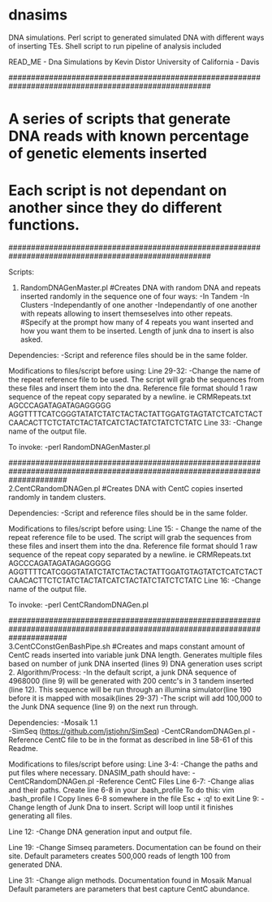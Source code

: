 dnasims
=======

DNA simulations. Perl script to generated simulated DNA with different ways of inserting TEs. Shell script to run pipeline of analysis included

READ_ME - Dna Simulations
by Kevin Distor
University of California - Davis

#####################################################################################################
#	A series of scripts that generate DNA reads with known percentage of genetic elements inserted	#
#	Each script is not dependant on another since they do different functions.					 	#
#####################################################################################################

Scripts: 
1. RandomDNAGenMaster.pl	#Creates DNA with random DNA and repeats inserted randomly 
							in the sequence one of four ways:
								-In Tandem
								-In Clusters
								-Independantly of one another
								-Independantly of one another with repeats allowing to
								insert themseselves into other repeats.
							#Specify at the prompt how many of 4 repeats you want inserted
							and how you want them to be inserted. Length of junk dna to insert
							is also asked.

Dependencies:
	-Script and reference files should be in the same folder.

Modifications to files/script before using:
Line 29-32:
	-Change the name of the repeat reference file to be used. The script will grab the sequences
		from these files and insert them into the dna. Reference file format should 1 raw sequence
		of the repeat copy separated by a newline.
			ie
			CRMRepeats.txt
			AGCCCAGATAGATAGAGGGGG
			AGGTTTTCATCGGGTATATCTATCTACTACTATTGGATGTAGTATCTCATCTACT
			CAACACTTCTCTATCTACTATCATCTACTATCTATCTCTATC
Line 33:
	-Change name of the output file.



To invoke:
	-perl RandomDNAGenMaster.pl
	

										
										
#############################################################################################################################										
2.CentCRandomDNAGen.pl		#Creates DNA with CentC copies inserted randomly in tandem clusters. 				

Dependencies:
	-Script and reference files should be in the same folder.
	
Modifications to files/script before using:
Line 15:
	- Change the name of the repeat reference file to be used. The script will grab the sequences
		from these files and insert them into the dna. Reference file format should 1 raw sequence
		of the repeat copy separated by a newline.
			ie
			CRMRepeats.txt
			AGCCCAGATAGATAGAGGGGG
			AGGTTTTCATCGGGTATATCTATCTACTACTATTGGATGTAGTATCTCATCTACT
			CAACACTTCTCTATCTACTATCATCTACTATCTATCTCTATC
Line 16:
	-Change name of the output file.


To invoke:
	-perl CentCRandomDNAGen.pl <Length of Junk DNA> <Number of CentCs> <Number of Clusters>
	
#############################################################################################################################												
3.CentCConstGenBashPipe.sh		#Creates and maps constant amount of CentC reads inserted into variable 
								junk DNA length.
									Generates multiple files based on number of junk DNA
										inserted (lines 9)
									DNA generation uses script 2.
Algorithm/Process:
		-In the default script, a junk DNA sequence of 4968000 (line 9) will be generated with 200 centc's in 
		3 tandem inserted (line 12). This sequence will be run through an illumina simulator(line 190 before it is mapped
		with mosaik(lines 29-37)
		-The script will add 100,000 to the Junk DNA sequence (line 9) on the next run through.

Dependencies:
	-Mosaik 1.1				
	-SimSeq 				(https://github.com/jstjohn/SimSeq)
	-CentCRandomDNAGen.pl
	-Reference CentC file to be in the format as described in line 58-61 of this Readme.

Modifications to files/script before using:
Line 3-4:
	-Change the paths and put files where necessary.
		DNASIM_path should have:
			-CentCRandomDNAGen.pl
			-Reference CentC Files
Line 6-7:
	-Change alias and their paths. 
		Create line 6-8 in your .bash_profile 
			To do this:
				vim .bash_profile
				I
				Copy lines 6-8 somewhere in the file
				Esc + :q! to exit
Line 9:
	-Change length of Junk Dna to insert. Script will loop until it finishes generating all files.

Line 12:
	-Change DNA generation input and output file.
	
Line 19:
	-Change Simseq parameters. Documentation can be found on their site.
		Default parameters creates 500,000 reads of length 100 from generated DNA.

Line 31:
	-Change align methods. Documentation found in Mosaik Manual
		Default parameters are parameters that best capture CentC abundance.
